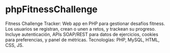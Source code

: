 # phpFitnessChallenge
Fitness Challenge Tracker: Web app en PHP para gestionar desafíos fitness. Los usuarios se registran, crean o unen a retos, y trackean su progreso. Incluye autenticación, APIs SOAP/REST para datos de ejercicios, cookies para preferencias, y panel de métricas. Tecnologías: PHP, MySQL, HTML, CSS, JS.
